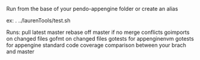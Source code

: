 Run from the base of your pendo-appengine folder or create an alias

ex: . ../laurenTools/test.sh

Runs:
pull latest master
rebase off master if no merge conflicts
goimports on changed files
gofmt on changed files
gotests for appenginenvm
gotests for appengine standard
code coverage comparison between your brach and master
